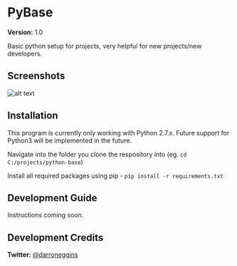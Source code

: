 # PyBase
**Version:** 1.0

Basic python setup for projects, very helpful for new projects/new developers.

## Screenshots
![alt text](https://github.com/eggins/pybase/raw/master/includes/screenshot.png "PyBase Preview")

## Installation
This program is currently only working with Python 2.7.x. Future support for Python3 will be implemented in the future.

Navigate into the folder you clone the respository into (eg. `cd C:/projects/python-base`)

Install all required packages using pip - `pip install -r requirements.txt`

## Development Guide
Instructions coming soon.

## Development Credits
**Twitter:** [@darroneggins](https://twitter.com/darroneggins)
